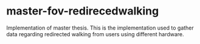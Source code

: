 # master-fov-redirecedwalking
Implementation of master thesis. This is the implementation used to gather data regarding redirected walking from users using different hardware.
